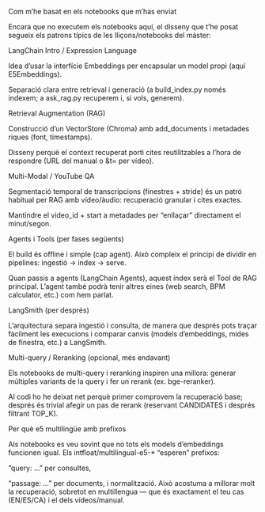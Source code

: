 Com m’he basat en els notebooks que m’has enviat

Encara que no executem els notebooks aquí, el disseny que t’he posat segueix els patrons típics de les lliçons/notebooks del màster:

LangChain Intro / Expression Language

Idea d’usar la interfície Embeddings per encapsular un model propi (aquí E5Embeddings).

Separació clara entre retrieval i generació (a build_index.py només indexem; a ask_rag.py recuperem i, si vols, generem).

Retrieval Augmentation (RAG)

Construcció d’un VectorStore (Chroma) amb add_documents i metadades riques (font, timestamps).

Disseny perquè el context recuperat porti cites reutilitzables a l’hora de respondre (URL del manual o &t=<segons> per vídeo).

Multi-Modal / YouTube QA

Segmentació temporal de transcripcions (finestres + stride) és un patró habitual per RAG amb vídeo/àudio: recuperació granular i cites exactes.

Mantindre el video_id + start a metadades per “enllaçar” directament el minut/segon.

Agents i Tools (per fases següents)

El build és offline i simple (cap agent). Això compleix el principi de dividir en pipelines: ingestió → index → serve.

Quan passis a agents (LangChain Agents), aquest índex serà el Tool de RAG principal. L’agent també podrà tenir altres eines (web search, BPM calculator, etc.) com hem parlat.

LangSmith (per després)

L’arquitectura separa ingestió i consulta, de manera que després pots traçar fàcilment les execucions i comparar canvis (models d’embeddings, mides de finestra, etc.) a LangSmith.

Multi-query / Reranking (opcional, més endavant)

Els notebooks de multi-query i reranking inspiren una millora: generar múltiples variants de la query i fer un rerank (ex. bge-reranker).

Al codi ho he deixat net perquè primer comprovem la recuperació base; després és trivial afegir un pas de rerank (reservant CANDIDATES i després filtrant TOP_K).

Per què e5 multilingüe amb prefixos

Als notebooks es veu sovint que no tots els models d’embeddings funcionen igual.
Els intfloat/multilingual-e5-* “esperen” prefixos:

“query: …” per consultes,

“passage: …” per documents,
i normalització. Això acostuma a millorar molt la recuperació, sobretot en multillengua — que és exactament el teu cas (EN/ES/CA) i el dels vídeos/manual.